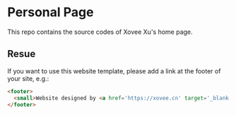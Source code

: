 # Personal Page
This repo contains the source codes of Xovee Xu's home page. 

## Resue

If you want to use this website template, please add a link at the footer of your site, e.g.: 

```html
<footer>
  <small>Website designed by <a href='https://xovee.cn' target='_blank'>Xovee Xu</a>.</small>
</footer>
```
